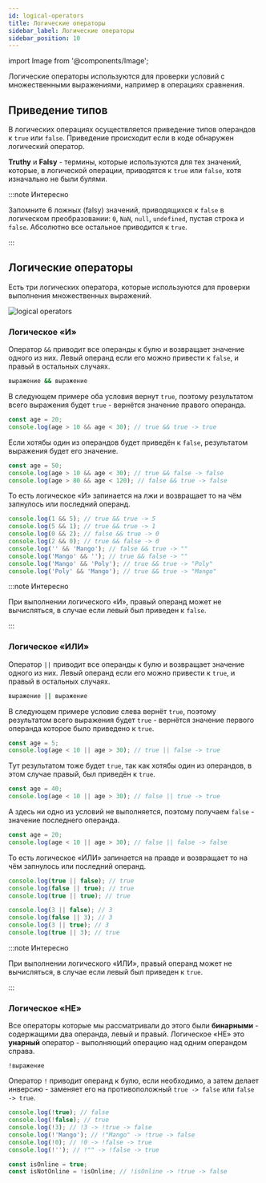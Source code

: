 ```yaml
---
id: logical-operators
title: Логические операторы
sidebar_label: Логические операторы
sidebar_position: 10
---
```


import Image from '@components/Image';

Логические операторы используются для проверки условий с множественными
выражениями, например в операциях сравнения.

## Приведение типов

В логических операциях осуществляется приведение типов операндов к `true` или
`false`. Приведение происходит если в коде обнаружен логический оператор.

**Truthy** и **Falsy** - термины, которые используются для тех значений,
которые, в логической операции, приводятся к `true` или `false`, хотя изначально
не были булями.

:::note Интересно

Запомните 6 ложных (falsy) значений, приводящихся к `false` в логическом
преобразовании: `0`, `NaN`, `null`, `undefined`, пустая строка и `false`.
Абсолютно все остальное приводится к `true`.

:::

## Логические операторы

Есть три логических оператора, которые используются для проверки выполнения
множественных выражений.

<Image src="img/javascript/boolean-operators.png" alt="logical operators" />

### Логическое «И»

Оператор `&&` приводит все операнды к булю и возвращает значение одного из них.
Левый операнд если его можно привести к `false`, и правый в остальных случаях.

```bash
выражение && выражение
```

В следующем примере оба условия вернут `true`, поэтому результатом всего
выражения будет `true` - вернётся значение правого операнда.

```js
const age = 20;
console.log(age > 10 && age < 30); // true && true -> true
```

Если хотябы один из операндов будет приведён к `false`, результатом выражения
будет его значение.

```js
const age = 50;
console.log(age > 10 && age < 30); // true && false -> false
console.log(age > 80 && age < 120); // false && true -> false
```

То есть логическое «И» запинается на лжи и возвращает то на чём запнулось или
последний операнд.

```js
console.log(1 && 5); // true && true -> 5
console.log(5 && 1); // true && true -> 1
console.log(0 && 2); // false && true -> 0
console.log(2 && 0); // true && false -> 0
console.log('' && 'Mango'); // false && true -> ""
console.log('Mango' && ''); // true && false -> ""
console.log('Mango' && 'Poly'); // true && true -> "Poly"
console.log('Poly' && 'Mango'); // true && true -> "Mango"
```

:::note Интересно

При выполнении логического «И», правый операнд может не вычисляться, в случае
если левый был приведен к `false`.

:::

### Логическое «ИЛИ»

Оператор `||` приводит все операнды к булю и возвращает значение одного из них.
Левый операнд если его можно привести к `true`, и правый в остальных случаях.

```bash
выражение || выражение
```

В следующем примере условие слева вернёт `true`, поэтому результатом всего
выражения будет `true` - вернётся значение первого операнда которое было
приведено к `true`.

```js
const age = 5;
console.log(age < 10 || age > 30); // true || false -> true
```

Тут результатом тоже будет `true`, так как хотябы один из операндов, в этом
случае правый, был приведён к `true`.

```js
const age = 40;
console.log(age < 10 || age > 30); // false || true -> true
```

А здесь ни одно из условий не выполняется, поэтому получаем `false` - значение
последнего операнда.

```js
const age = 20;
console.log(age < 10 || age > 30); // false || false -> false
```

То есть логическое «ИЛИ» запинается на правде и возвращает то на чём запнулось
или последний операнд.

```js
console.log(true || false); // true
console.log(false || true); // true
console.log(true || true); // true

console.log(3 || false); // 3
console.log(false || 3); // 3
console.log(3 || true); // 3
console.log(true || 3); // true
```

:::note Интересно

При выполнении логического «ИЛИ», правый операнд может не вычисляться, в случае
если левый был приведен к `true`.

:::

### Логическое «НЕ»

Все операторы которые мы рассматривали до этого были **бинарными** - содержащими
два операнда, левый и правый. Логическое «НЕ» это **унарный** оператор -
выполняющий операцию над одним операндом справа.

```shell
!выражение
```

Оператор `!` приводит операнд к булю, если необходимо, а затем делает инверсию -
заменяет его на противоположный `true -> false` или `false -> true`.

```js
console.log(!true); // false
console.log(!false); // true
console.log(!3); // !3 -> !true -> false
console.log(!'Mango'); // !"Mango" -> !true -> false
console.log(!0); // !0 -> !false -> true
console.log(!''); // !"" -> !false -> true

const isOnline = true;
const isNotOnline = !isOnline; // !isOnline -> !true -> false
```
